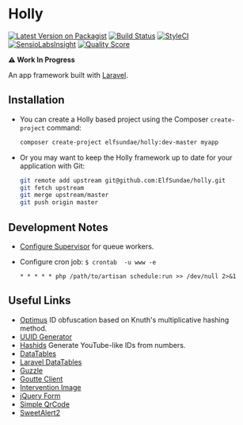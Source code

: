 # Holly

[![Latest Version on Packagist](https://img.shields.io/packagist/v/ElfSundae/holly.svg?style=flat-square)](https://packagist.org/packages/elfsundae/holly)
[![Build Status](https://img.shields.io/travis/ElfSundae/holly/master.svg?style=flat-square)](https://travis-ci.org/ElfSundae/holly)
[![StyleCI](https://styleci.io/repos/70877647/shield)](https://styleci.io/repos/70877647)
[![SensioLabsInsight](https://img.shields.io/sensiolabs/i/73870987-572f-4825-af66-2fc6efaebb5d.svg?style=flat-square)](https://insight.sensiolabs.com/projects/73870987-572f-4825-af66-2fc6efaebb5d)
[![Quality Score](https://img.shields.io/scrutinizer/g/ElfSundae/holly.svg?style=flat-square)](https://scrutinizer-ci.com/g/ElfSundae/holly)

**:warning: Work In Progress**

An app framework built with [Laravel][].

## Installation

- You can create a Holly based project using the Composer `create-project` command:

    ```sh
    composer create-project elfsundae/holly:dev-master myapp
    ```

- Or you may want to keep the Holly framework up to date for your application with Git:

    ```sh
    git remote add upstream git@github.com:ElfSundae/holly.git
    git fetch upstream
    git merge upstream/master
    git push origin master
    ```

## Development Notes

- [Configure Supervisor][] for queue workers.
- Configure cron job: `$ crontab  -u www -e`

    ```
    * * * * * php /path/to/artisan schedule:run >> /dev/null 2>&1
    ```

## Useful Links

- [Optimus](https://github.com/jenssegers/optimus) ID obfuscation based on Knuth's multiplicative hashing method.
- [UUID Generator](https://github.com/ramsey/uuid)
- [Hashids](https://github.com/vinkla/laravel-hashids) Generate YouTube-like IDs from numbers.
- [DataTables](https://datatables.net)
- [Laravel DataTables](https://datatables.yajrabox.com)
- [Guzzle](http://docs.guzzlephp.org/en/latest/)
- [Goutte Client](https://github.com/FriendsOfPHP/Goutte)
- [Intervention Image](http://image.intervention.io)
- [jQuery Form](http://malsup.com/jquery/form/)
- [Simple QrCode](https://www.simplesoftware.io/docs/simple-qrcode/zh)
- [SweetAlert2](https://github.com/limonte/sweetalert2)

[Laravel]: https://laravel.com
[Configure Supervisor]: https://laravel.com/docs/queues#supervisor-configuration
